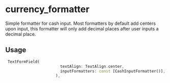 # currency_formatter

Simple formatter for cash input. Most formatters by default add centers upon input, this formatter will only add decimal places after user inputs a decimal place.

## Usage

``` dart
 TextFormField(
                        textAlign: TextAlign.center,
                        inputFormatters: const [CashInputFormatter()],
                      ),
```